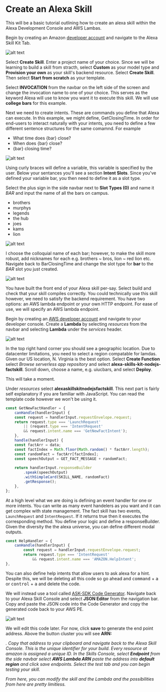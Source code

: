 # Create an Alexa Skill



This will be a basic tutorial outlining how to create an alexa skill within the Alexa Development Console and AWS Lambas. 

Begin by creating an Amazon [developer account][l1] and navigate to the Alexa Skill Kit Tab. 

![alt text][img1]

Select **Create Skill**. Enter a project name of your choice. Since we will be learning to build a skill from stracth, select **Custom** as your model type and **Provision your own** as your skill's backend resource. Select **Create Skill**. Then select **Start from scratch** as your template. 

Select **INVOCATION** from the navbar on the left side of the screen and change the invocation name to one of your choice. This serves as the keyword Alexa will use to know you want it to execute this skill. We will use **college bars** for this example. 


Next we need to create intents. These are commands you define that Alexa can execute. In this example, we might define, GetClosingTime. In order for end-users to interact naturally with your intents, you need to define a few different sentence structures for the same comamnd. For example
* What time does \{bar\} close?
* When does  \{bar\} close?
* \{bar\} closing time?

![alt text][img2]

Using curly braces will define a variable, this variable is specified by the user. Below your sentances you'll see a section **Intent Slots**. Since you've defined your variable bar, you then need to define it as a slot type. 

Select the plus sign in the side navbar next to **Slot Types (0)** and name it *BAR* and input the name of all the bars on campus. 
* brothers
* murphys
* legends
* the hub
* joes
* kams
* lion

![alt text][img3]

I choose the colloquial name of each bar; however, to make the skill more robust, add nicknames for each e.g. brothers ~ bros, lion ~ red lion etc. Navigate back to BarClosingTime and change the slot type for **bar** to the *BAR* slot you just created. 

![alt text][img4]

You have built the front end of your Alexa skill per-say. Select build and check that your skill compiles correctly. You could technically use this skill however, we need to satisfy the backend requirement. You have two options: an AWS lambda endpoint or your own HTTP endpoint. For ease of use, we will specify an AWS lambda endpoint. 

Begin by creating an [AWS developer account][l2] and navigate to your developer console. Create a **Lambda** by selecting *resources* from the navbar and selecting **Lambda** under the *services* header. 

![alt text][img5]

In the top right hand corner you should see a geographic location. Due to datacenter limitations, you need to select a region compatable for lamdas. Given our US location, N. Virginia is the best option. Select **Create Function** select *Browse serverless app repository* and select **alexa-skills-kit-nodejs-factskill**. Scroll down, choose a name, e.g. uiucbars, and select **Deploy**.  

This will take a moment.  

Under *resources* select **alexaskillskitnodejsfactskill**. This next part is fairly self explanatory if you are familiar with JavaScript. You can read the template code however we won't be using it.
```js
const GetNewFactHandler = {
    canHandle(handlerInput) {
    const request = handlerInput.requestEnvelope.request;
    return request.type === 'LaunchRequest'
        || (request.type === 'IntentRequest'
        && request.intent.name === 'GetNewFactIntent');
    },
    handle(handlerInput) {
    const factArr = data;
    const factIndex = Math.floor(Math.random() * factArr.length);
    const randomFact = factArr[factIndex];
    const speechOutput = GET_FACT_MESSAGE + randomFact;
    
    return handlerInput.responseBuilder
        .speak(speechOutput)
        .withSimpleCard(SKILL_NAME, randomFact)
        .getResponse();
    },
};
```

At a high level what we are doing is defining an event handler for one or more intents. You can write as many event handelers as you want and it can get complex with state management. The fact skill has two events, `LaunchRequest` and `IntentRequest`. If it returns true then it executes the corresponding method. You define your logic and define a responseBuilder. Given the diversity the the alexa universe, you can define different modal outputs. 
```js
const HelpHandler = {
    canHandle(handlerInput) {
        const request = handlerInput.requestEnvelope.request;
        return request.type === 'IntentRequest'
            && request.intent.name === 'AMAZON.HelpIntent';
},
```
You can also define help intents that allow users to ask alexa for a hint. Despite this, we will be deleting all this code so go ahead and <kbd>command</kbd> + <kbd>a</kbd> or <kbd>control</kbd> + <kbd>a</kbd> and delete the code. 

We will instead use a tool called [ASK-SDK Code Generator][l3]. Navigate back to your Alexa Skill Console and select **JSON Editor** from the navigation bar. Copy and paste the JSON code into the Code Generator and copy the generated code back to your AWS PE.  

![alt text][img5]

We will edit this code later. For now, click **save** to generate the end point address. Above the button cluster you will see **ARN:** <address>. Copy that address to your clipboard and navigate back to the Alexa Skill Console. This is the unique identifier for your build. Every resource at amazon is assigned a unique ID. In the Skills Console, select **Endpoint** from the side navbar select **AWS Lambda ARN** paste the address into **default region** and click save endpoints. Select the *test* tab and you can begin testing your skill. 

From here, you can modify the skill and the Lambda and the possibilities from here are pretty limitless. 





[l1]: <https://developer.amazon.com/home.html>
[l2]: <[https://aws.amazon.com/>
[l3]: <http://alexa.codegenerator.s3-website-us-east-1.amazonaws.com/>
[img1]: <img/img1.png>
[img2]: <img/img2.png>
[img3]: <img/img3.png>
[img4]: <img/img4.png>
[img5]: <img/img5.png>
[img6]: <img/img6.png>



